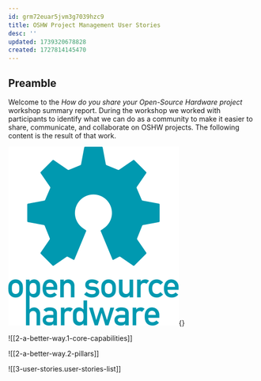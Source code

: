 ```yaml
---
id: grm72euar5jvm3g7039hzc9
title: OSHW Project Management User Stories
desc: ''
updated: 1739320678828
created: 1727814145470
---
```


## Preamble

Welcome to the *How do you share your Open-Source Hardware project* workshop summary report. During the workshop we worked with participants to identify what we can do as a community to make it easier to share, communicate, and collaborate on OSHW projects. The following content is the result of that work.

![](/assets/oshw-logo.svg){}

![[2-a-better-way.1-core-capabilities]]

![[2-a-better-way.2-pillars]]

![[3-user-stories.user-stories-list]]
